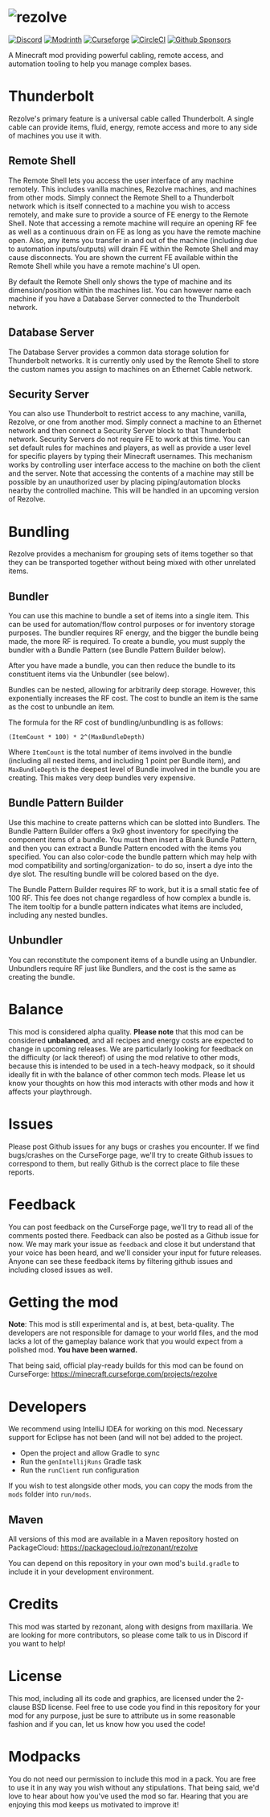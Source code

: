 <!-- modrinth_exclude.start -->
# ![rezolve](src/main/resources/logo.png)

[![Discord](https://img.shields.io/discord/1094875744661950474?label=discord)](https://discord.gg/U8R7g3UgK8) [![Modrinth](https://img.shields.io/badge/modrinth-115454)](https://modrinth.com/mod/rezolve) [![Curseforge](https://img.shields.io/badge/curseforge-f16436)](https://www.curseforge.com/minecraft/mc-mods/rezolve/files/2455133) [![CircleCI](https://circleci.com/gh/rezonant/rezolve/tree/main.svg?style=shield)](https://circleci.com/gh/rezonant/rezolve/tree/main) [![Github Sponsors](https://img.shields.io/github/sponsors/rezonant)](https://github.com/sponsors/rezonant)

A Minecraft mod providing powerful cabling, remote access, and automation tooling to help you manage complex bases.

<!-- modrinth_exclude.end -->

# Thunderbolt

Rezolve's primary feature is a universal cable called Thunderbolt. A single cable can provide items, fluid, energy, 
remote access and more to any side of machines you use it with.

## Remote Shell

The Remote Shell lets you access the user interface of any machine remotely. This includes vanilla machines, 
Rezolve machines, and machines from other mods. Simply connect the Remote Shell to a Thunderbolt network which is 
itself connected to a machine you wish to access remotely, and make sure to provide a source of FE energy to the 
Remote Shell. Note that accessing a remote machine will require an opening RF fee as well as a continuous drain on FE 
as long as you have the remote machine open. Also, any items you transfer in and out of the machine (including due to 
automation inputs/outputs) will drain FE within the Remote Shell and may cause disconnects. You are shown the current 
FE available within the Remote Shell while you have a remote machine's UI open.

By default the Remote Shell only shows the type of machine and its dimension/position within the machines list. 
You can however name each machine if you have a Database Server connected to the Thunderbolt network. 

## Database Server

The Database Server provides a common data storage solution for Thunderbolt networks. It is currently only used by the 
Remote Shell to store the custom names you assign to machines on an Ethernet Cable network. 

## Security Server

You can also use Thunderbolt to restrict access to any machine, vanilla, Rezolve, or one from another mod. Simply 
connect a machine to an Ethernet network and then connect a Security Server block to that Thunderbolt network. Security 
Servers do not require FE to work at this time. You can set default rules for machines and players, as well as provide 
a user level for specific players by typing their Minecraft usernames. This mechanism works by controlling user 
interface access to the machine on both the client and the server. Note that accessing the contents of a machine may 
still be possible by an unauthorized user by placing piping/automation blocks nearby the controlled machine. This will 
be handled in an upcoming version of Rezolve.

# Bundling

Rezolve provides a mechanism for grouping sets of items together so that they can be transported together without being 
mixed with other unrelated items.

## Bundler 

You can use this machine to bundle a set of items into a single item. This can be used for automation/flow control 
purposes or for inventory storage purposes. The bundler requires RF energy, and the bigger the bundle being made, the 
more RF is required. To create a bundle, you must supply the bundler with a Bundle Pattern (see Bundle Pattern Builder 
below).

After you have made a bundle, you can then reduce the bundle to its constituent items via the Unbundler (see below).

Bundles can be nested, allowing for arbitrarily deep storage. However, this exponentially increases the RF cost. The 
cost to bundle an item is the same as the cost to unbundle an item.

The formula for the RF cost of bundling/unbundling is as follows: 

```
(ItemCount * 100) * 2^(MaxBundleDepth)
```
Where `ItemCount` is the total number of items involved in the bundle (including all nested items, and including 1 
point per Bundle item), and `MaxBundleDepth` is the deepest level of Bundle involved in the bundle you are creating. 
This makes very deep bundles very expensive.

## Bundle Pattern Builder 

Use this machine to create patterns which can be slotted into Bundlers. The Bundle Pattern Builder offers a 9x9 ghost 
inventory for specifying the component items of a bundle. You must then insert a Blank Bundle Pattern, and then you can 
extract a Bundle Pattern encoded with the items you specified. You can also color-code the bundle pattern which may 
help with mod compatibility and sorting/organization- to do so, insert a dye into the dye slot. The resulting bundle 
will be colored based on the dye.

The Bundle Pattern Builder requires RF to work, but it is a small static fee of 100 RF. This fee does not change 
regardless of how complex a bundle is. The item tooltip for a bundle pattern indicates what items are included, 
including any nested bundles.

## Unbundler 

You can reconstitute the component items of a bundle using an Unbundler. Unbundlers require RF just like Bundlers, and 
the cost is the same as creating the bundle. 

# Balance

This mod is considered alpha quality. **Please note** that this mod can be considered **unbalanced**, and all recipes 
and energy costs are expected to change in upcoming releases. We are particularly looking for feedback on the 
difficulty (or lack thereof) of using the mod relative to other mods, because this is intended to be used in a 
tech-heavy modpack, so it should ideally fit in with the balance of other common tech mods. Please let us know your 
thoughts on how this mod interacts with other mods and how it affects your playthrough.   

# Issues

Please post Github issues for any bugs or crashes you encounter. If we find bugs/crashes on the CurseForge page, we'll try to create Github issues to correspond to them, but really Github is the correct place to file these reports.

# Feedback

You can post feedback on the CurseForge page, we'll try to read all of the comments posted there. Feedback can also be 
posted as a Github issue for now. We may mark your issue as `feedback` and close it but understand that your voice has 
been heard, and we'll consider your input for future releases. Anyone can see these feedback items by filtering github 
issues and including closed issues as well.  

# Getting the mod 

**Note**: This mod is still experimental and is, at best, beta-quality. The developers are not responsible for damage 
to your world files, and the mod lacks a lot of the gameplay balance work that you would expect from a polished mod. 
**You have been warned.**

That being said, official play-ready builds for this mod can be found on CurseForge:
https://minecraft.curseforge.com/projects/rezolve

# Developers

We recommend using IntelliJ IDEA for working on this mod. Necessary support for Eclipse has not been (and will not be)
added to the project. 

- Open the project and allow Gradle to sync
- Run the `genIntellijRuns` Gradle task
- Run the `runClient` run configuration

If you wish to test alongside other mods, you can copy the mods from the `mods` folder into `run/mods`.

## Maven

All versions of this mod are available in a Maven repository hosted on PackageCloud:
https://packagecloud.io/rezonant/rezolve

You can depend on this repository in your own mod's `build.gradle` to include it in your development environment.

# Credits 

This mod was started by rezonant, along with designs from maxillaria. We are looking for more contributors, so please 
come talk to us in Discord if you want to help!

# License 

This mod, including all its code and graphics, are licensed under the 2-clause BSD license. Feel free to use code you 
find in this repository for your mod for any purpose, just be sure to attribute us in some reasonable fashion and if 
you can, let us know how you used the code!

# Modpacks

You do not need our permission to include this mod in a pack. You are free to use it in any way you wish without
any stipulations. That being said, we'd love to hear about how you've used the mod so far. Hearing that you are 
enjoying this mod keeps us motivated to improve it!
